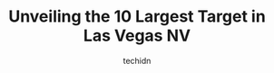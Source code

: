 ---
layout: ampstory
image: https://i0.wp.com/www.depkes.org/wp-content/uploads/2023/06/target-0-in-las-vegas-nv-1685965559.jpeg?resize=640,853
author: techidn
featured: false
description: Discover the impressive array of Target options in Las Vegas NV, where you can find 10 of the largest Target establishments in the area. From renowned classics to hidden gems, Las Vegas NV o
title: Unveiling the 10 Largest Target in Las Vegas NV
cover:
   title: Unveiling the 10 Largest Target in Las Vegas NV
   subtitle: Rickpate
   background: https://www.depkes.org/wp-content/uploads/2023/06/target-0-in-las-vegas-nv-1685965559.jpeg

pages: 
 - layout: thirds
   top: <h1>#1 Target</h1>
   bottom: "<p>As big-box stores go, this one is extraordinarily safety conscious. From the moment you walk into this Target located on Blue Diamond Rd., you notice the security kiosks </p>"
   background: https://www.depkes.org/wp-content/uploads/2023/06/target-1-in-las-vegas-nv-1685965559.jpeg
   backgroundblur: true
 - layout: thirds
   top: <h1>#2 Target</h1>
   bottom: "<p>4001 S Maryland Pkwy, Las Vegas, NV 89119, United States</p>"
   background: https://www.depkes.org/wp-content/uploads/2023/06/target-2-in-las-vegas-nv-1685965559.jpeg
   cta:
      link: https://www.depkes.org/blog/unveiling-the-10-largest-target-in-las-vegas-nv/
      text: Unveiling the 10 Largest Target in Las Vegas NV
 - layout: thirds
   top: <h1>#3 Target</h1>
   bottom: "<p>3210 N Tenaya Way, Las Vegas, NV 89129, United States</p>"
   background: https://www.depkes.org/wp-content/uploads/2023/06/target-3-in-las-vegas-nv-1685965560.jpeg
   cta:
      link: https://www.depkes.org/blog/unveiling-the-10-largest-target-in-las-vegas-nv/
      text: Unveiling the 10 Largest Target in Las Vegas NV
 - layout: thirds
   top: <h1>#4 Target</h1>
   bottom: "<p>4155 S Grand Canyon Dr, Las Vegas, NV 89147, United States</p>"
   background: https://images.unsplash.com/photo-1462556791646-c201b8241a94?ixlib=rb-4.0.3&ixid=MnwxMjA3fDB8MHxwaG90by1wYWdlfHx8fGVufDB8fHx8&auto=format&fit=crop&w=640&h=853&q=80
   cta:
      link: https://www.depkes.org/blog/unveiling-the-10-largest-target-in-las-vegas-nv/
      text: Unveiling the 10 Largest Target in Las Vegas NV
 - layout: thirds
   top: <h1>#5 Target</h1>
   bottom: "<p>6371 N Decatur Blvd, Las Vegas, NV 89130, United States</p>"
   background: https://images.unsplash.com/photo-1547366785-564103df7e13?ixlib=rb-4.0.3&ixid=MnwxMjA3fDB8MHxwaG90by1wYWdlfHx8fGVufDB8fHx8&auto=format&fit=crop&w=640&h=853&q=80
   cta:
      link: https://www.depkes.org/blog/unveiling-the-10-largest-target-in-las-vegas-nv/
      text: Unveiling the 10 Largest Target in Las Vegas NV
 - layout: thirds
   top: <h1>#6 Target</h1>
   bottom: "<p>Parking lot, 3550 S Rainbow Blvd, Las Vegas, NV 89103, United States</p>"
   background: https://images.unsplash.com/photo-1496096265110-f83ad7f96608?ixlib=rb-4.0.3&ixid=MnwxMjA3fDB8MHxwaG90by1wYWdlfHx8fGVufDB8fHx8&auto=format&fit=crop&w=640&h=853&q=80
   cta:
      link: https://www.depkes.org/blog/unveiling-the-10-largest-target-in-las-vegas-nv/
      text: Unveiling the 10 Largest Target in Las Vegas NV
 - layout: thirds
   top: <h1>#7 Target</h1>
   bottom: "<p>9725 S Eastern Ave, Las Vegas, NV 89183, United States</p>"
   background: https://images.unsplash.com/photo-1536745287225-21d689278fd1?ixlib=rb-4.0.3&ixid=MnwxMjA3fDB8MHxwaG90by1wYWdlfHx8fGVufDB8fHx8&auto=format&fit=crop&w=640&h=853&q=80
   cta:
      link: https://www.depkes.org/blog/unveiling-the-10-largest-target-in-las-vegas-nv/
      text: Unveiling the 10 Largest Target in Las Vegas NV
 - layout: thirds
   middle: Continue reading...
   background: https://images.unsplash.com/photo-1524169358666-79f22534bc6e?ixlib=rb-4.0.3&ixid=MnwxMjA3fDB8MHxwaG90by1wYWdlfHx8fGVufDB8fHx8&auto=format&fit=crop&w=640&h=853&q=80
   cta:
      link: https://www.depkes.org/blog/unveiling-the-10-largest-target-in-las-vegas-nv/
      text: Unveiling the 10 Largest Target in Las Vegas NV
      
---